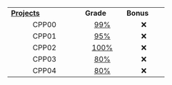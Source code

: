 <table>
  <tr>
    <td width="150"><a href="./CPP00-04"><b>Projects</b></a></td>
    <td width="77"><b>Grade</b></td>
    <td width="77"><b>Bonus</b></td>
  </tr>
  <tr align="center">
    <td align="center">CPP00</td>
    <td><a href="./CPP00-04/CPP00">99%</a></td>
    <td>❌</td>
  </tr>
  <tr align="center">
    <td align="center">CPP01</td>
    <td><a href="./CPP00-04/CPP01">95%</a></td>
    <td>❌</td>
  </tr>
  <tr align="center">
    <td align="center">CPP02</td>
    <td><a href="./CPP00-04/CPP02">100%</a></td>
    <td>❌</td>
  </tr>
  <tr align="center">
    <td align="center">CPP03</td>
    <td><a href="./CPP00-04/CPP03">80%</a></td>
    <td>❌</td>
  </tr>
  <tr align="center">
    <td align="center">CPP04</td>
    <td><a href="./CPP00-04/CPP04">80%</a></td>
    <td>❌</td>
  </tr>
</table>
<br/>